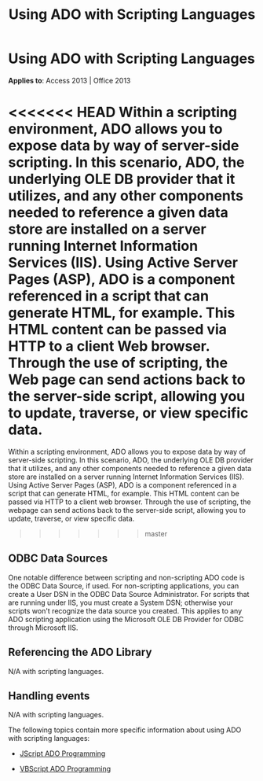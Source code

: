 ﻿---
title: Using ADO with Scripting Languages
TOCTitle: Using ADO with Scripting Languages
ms:assetid: 2e163ffb-22fe-36f5-9960-8f6bcb148183
ms:mtpsurl: https://msdn.microsoft.com/library/JJ249074(v=office.15)
ms:contentKeyID: 48543985
ms.date: 09/18/2015
mtps_version: v=office.15
---

# Using ADO with Scripting Languages


**Applies to**: Access 2013 | Office 2013

<<<<<<< HEAD
Within a scripting environment, ADO allows you to expose data by way of server-side scripting. In this scenario, ADO, the underlying OLE DB provider that it utilizes, and any other components needed to reference a given data store are installed on a server running Internet Information Services (IIS). Using Active Server Pages (ASP), ADO is a component referenced in a script that can generate HTML, for example. This HTML content can be passed via HTTP to a client Web browser. Through the use of scripting, the Web page can send actions back to the server-side script, allowing you to update, traverse, or view specific data.
=======
Within a scripting environment, ADO allows you to expose data by way of server-side scripting. In this scenario, ADO, the underlying OLE DB provider that it utilizes, and any other components needed to reference a given data store are installed on a server running Internet Information Services (IIS). Using Active Server Pages (ASP), ADO is a component referenced in a script that can generate HTML, for example. This HTML content can be passed via HTTP to a client web browser. Through the use of scripting, the webpage can send actions back to the server-side script, allowing you to update, traverse, or view specific data.
>>>>>>> master

## ODBC Data Sources

One notable difference between scripting and non-scripting ADO code is the ODBC Data Source, if used. For non-scripting applications, you can create a User DSN in the ODBC Data Source Administrator. For scripts that are running under IIS, you must create a System DSN; otherwise your scripts won't recognize the data source you created. This applies to any ADO scripting application using the Microsoft OLE DB Provider for ODBC through Microsoft IIS.

## Referencing the ADO Library

N/A with scripting languages.

## Handling events

N/A with scripting languages.

The following topics contain more specific information about using ADO with scripting languages:

- [JScript ADO Programming](jscript-ado-programming.md)

- [VBScript ADO Programming](vbscript-ado-programming.md)